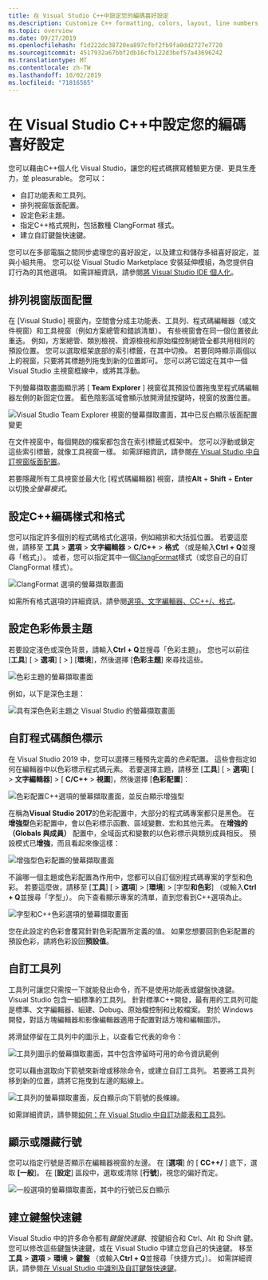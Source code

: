 ```yaml
---
title: 在 Visual Studio C++中設定您的編碼喜好設定
ms.description: Customize C++ formatting, colors, layout, line numbers, and menus in the Visual Studio IDE.
ms.topic: overview
ms.date: 09/27/2019
ms.openlocfilehash: f1d222dc38720ea897cfbf2fb9fa0dd2727e7720
ms.sourcegitcommit: 4517932a67bbf2db16cfb122d3bef57a43696242
ms.translationtype: MT
ms.contentlocale: zh-TW
ms.lasthandoff: 10/02/2019
ms.locfileid: "71816565"
---
```

# <a name="set-your-c-coding-preferences-in-visual-studio"></a>在 Visual Studio C++中設定您的編碼喜好設定

您可以藉由C++個人化 Visual Studio，讓您的程式碼撰寫體驗更方便、更具生產力，並 pleasurable。 您可以：

- 自訂功能表和工具列。
- 排列視窗版面配置。
- 設定色彩主題。
- 指定C++格式規則，包括數種 ClangFormat 樣式。
- 建立自訂鍵盤快速鍵。

您可以在多部電腦之間同步處理您的喜好設定，以及建立和儲存多組喜好設定，並與小組共用。 您可以從 Visual Studio Marketplace 安裝延伸模組，為您提供自訂行為的其他選項。 如需詳細資訊，請參閱[將 Visual Studio IDE 個人化](/visualstudio/ide/personalizing-the-visual-studio-ide)。

## <a name="arrange-window-layout"></a>排列視窗版面配置

在 [Visual Studio] 視窗內，空間會分成主功能表、工具列、程式碼編輯器（或文件視窗）和工具視窗（例如方案總管和錯誤清單）。 有些視窗會在同一個位置彼此重迭。 例如，方案總管、類別檢視、資源檢視和原始檔控制總管全都共用相同的預設位置。 您可以選取框架底部的索引標籤，在其中切換。 若要同時顯示兩個以上的視窗，只要將其標題列拖曳到新的位置即可。 您可以將它固定在其中一個 Visual Studio 主視窗框線中，或將其浮動。

下列螢幕擷取畫面顯示將 [ **Team Explorer** ] 視窗從其預設位置拖曳至程式碼編輯器左側的新固定位置。 藍色陰影區域會顯示放開滑鼠按鍵時，視窗的放置位置。

![Visual Studio Team Explorer 視窗的螢幕擷取畫面，其中已反白顯示版面配置變更](media/window-layout-move-team-explorer.png)

在文件視窗中，每個開啟的檔案都包含在索引標籤式框架中。 您可以浮動或鎖定這些索引標籤，就像工具視窗一樣。 如需詳細資訊，請參閱[在 Visual Studio 中自訂視窗版面配置](/visualstudio/ide/customizing-window-layouts-in-visual-studio)。

若要隱藏所有工具視窗並最大化 [程式碼編輯器] 視窗，請按**Alt** + **Shift** + **Enter**以切換*全螢幕模式*。

## <a name="set-c-coding-styles-and-formatting"></a>設定C++編碼樣式和格式

您可以指定許多個別的程式碼格式化選項，例如縮排和大括弧位置。 若要這麼做，請移至 **工具**  > **選項** > **文字編輯器** >  **C/C++**  > **格式** （或是輸入**Ctrl + Q**並搜尋「格式」）。 或者，您可以指定其中一個[ClangFormat](https://clang.llvm.org/docs/ClangFormat.html)樣式（或您自己的自訂 ClangFormat 樣式）。

![ClangFormat 選項的螢幕擷取畫面](media/clang-format-ide.png)

如需所有格式選項的詳細資訊，請參閱[選項、文字編輯器、CC++/、格式](/visualstudio/ide/reference/options-text-editor-c-cpp-formatting)。

## <a name="set-the-color-theme"></a>設定色彩佈景主題

若要設定淺色或深色背景，請輸入**Ctrl + Q**並搜尋「色彩主題」。 您也可以前往 [**工具**] [ > **選項**] [ > ] [**環境**]，然後選擇 [**色彩主題**] 來尋找這些。

![色彩主題的螢幕擷取畫面](media/tools-options-color-theme.png)

例如，以下是深色主題：

![具有深色色彩主題之 Visual Studio 的螢幕擷取畫面](media/tools-options-dark-theme.png)

## <a name="customize-code-colorization"></a>自訂程式碼顏色標示

在 Visual Studio 2019 中，您可以選擇三種預先定義的*色彩*配置。 這些會指定如何在編輯器中以色彩標示程式碼元素。 若要選擇主題，請移至 [**工具**] [ > **選項**] [ > **文字編輯器**] > [ **C/C++**  > **視圖**]，然後選擇 [**色彩配置**]：

![色彩配置C++選項的螢幕擷取畫面，並反白顯示增強型](media/color-schemes.png)

在稱為**Visual Studio 2017**的色彩配置中，大部分的程式碼專案都只是黑色。 在**增強型**色彩配置中，會以色彩標示函數、區域變數、宏和其他元素。 在**增強的（Globals 與成員）** 配置中，全域函式和變數的以色彩標示與類別成員相反。 預設模式已**增強**，而且看起來像這樣：

![增強型色彩配置的螢幕擷取畫面](media/color-scheme-enhanced.png)

不論哪一個主題或色彩配置為作用中，您都可以自訂個別程式碼專案的字型和色彩。 若要這麼做，請移至 [**工具**] [ > **選項**] > [**環境**] > [字型**和色彩**] （或輸入**Ctrl + Q**並搜尋「字型」）。 向下查看顯示專案的清單，直到您看到C++選項為止。

![字型和C++色彩選項的螢幕擷取畫面](media/tools-options-cpp-colors.png)

您在此設定的色彩會覆寫針對色彩配置所定義的值。 如果您想要回到色彩配置的預設色彩，請將色彩設回**預設值**。

## <a name="customize-the-toolbars"></a>自訂工具列

工具列可讓您只需按一下就能發出命令，而不是使用功能表或鍵盤快速鍵。 Visual Studio 包含一組標準的工具列。 針對標準C++開發，最有用的工具列可能是標準、文字編輯器、組建、Debug、原始檔控制和比較檔案。 對於 Windows 開發，對話方塊編輯器和影像編輯器適用于配置對話方塊和編輯圖示。

將滑鼠停留在工具列中的圖示上，以查看它代表的命令：

![工具列圖示的螢幕擷取畫面，其中包含停留時可用的命令資訊範例](media/toolbar-mouse-hover.png)

您可以藉由選取向下箭號來新增或移除命令，或建立自訂工具列。 若要將工具列移到新的位置，請將它拖曳到左邊的點線上。

![工具列的螢幕擷取畫面，反白顯示向下箭號的長條線](media/toolbar-move-edit.png)。

如需詳細資訊，請參閱[如何：在 Visual Studio 中自訂功能表和工具列](/visualstudio/ide/how-to-customize-menus-and-toolbars-in-visual-studio)。

## <a name="show-or-hide-line-numbers"></a>顯示或隱藏行號

您可以指定行號是否顯示在編輯器視窗的左邊。 在 [**選項**] 的 [ **CC++/** ] 底下，選取 **[一般**]。 在 [**設定**] 區段中，選取或清除 [**行號**]，視您的偏好而定。

![一般選項的螢幕擷取畫面，其中的行號已反白顯示](media/tools-options-line-numbers.png)

## <a name="create-keyboard-shortcuts"></a>建立鍵盤快速鍵

Visual Studio 中的許多命令都有*鍵盤快速鍵*、按鍵組合和 Ctrl、Alt 和 Shift 鍵。 您可以修改這些鍵盤快速鍵，或在 Visual Studio 中建立您自己的快速鍵。 移至 **工具**  > **選項**  > **環境** > **鍵盤** （或輸入**Ctrl + Q**並搜尋「快捷方式」）。 如需詳細資訊，請參閱[在 Visual Studio 中識別及自訂鍵盤快速鍵](/visualstudio/ide/identifying-and-customizing-keyboard-shortcuts-in-visual-studio)。
